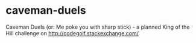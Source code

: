 caveman-duels
=============

Caveman Duels (or: Me poke you with sharp stick) - a planned King of the Hill challenge on http://codegolf.stackexchange.com/

